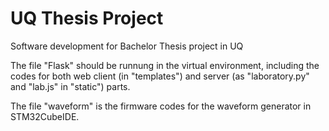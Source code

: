 # UQ Thesis Project
Software development for Bachelor Thesis project in UQ

The file "Flask" should be runnung in the virtual environment, including the codes for both web client (in "templates") and server (as "laboratory.py" and "lab.js" in "static") parts.

The file "waveform" is the firmware codes for the waveform generator in STM32CubeIDE. 
